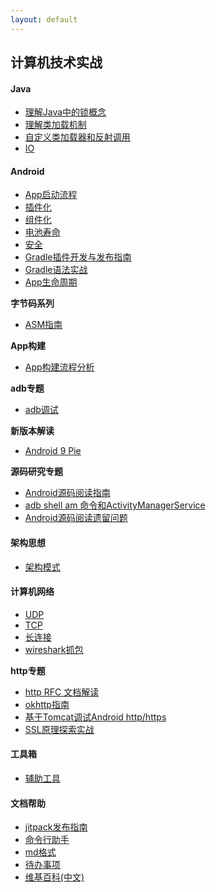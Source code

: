 ```yaml
---
layout: default
---
```


## 计算机技术实战

#### Java

* [理解Java中的锁概念](./java/java_lock.html)
* [理解类加载机制](./java/class_load.html)
* [自定义类加载器和反射调用](./java/reflect.html)
* [IO](./java/io.html)

#### Android

* [App启动流程](./android/app_startup.html)
* [插件化](./android/pluggable.html)
* [组件化](./android/componentization.html)
* [电池寿命](./android/battery_life.html)
* [安全](./android/security.html)
* [Gradle插件开发与发布指南](./android/gradle-plugin.html)
* [Gradle语法实战](./android/gradle-dsl.html)
* [App生命周期](./android/app-lifecycle.html)

**字节码系列**

* [ASM指南](./android/asm.html)

**App构建**

* [App构建流程分析](./android/build-app.html)

**adb专题**

* [adb调试](./android/adb.html)

**新版本解读**

* [Android 9 Pie](./android/android-9-pie.html)

**源码研究专题**

* [Android源码阅读指南](./android/android_source_guide.html)
* [adb shell am 命令和ActivityManagerService](./android/adb_shell_am.html)
* [Android源码阅读遗留问题](./android/android-source-remaining-problems.html)

#### 架构思想

* [架构模式](./develop/architecture.html)

#### 计算机网络

* [UDP](./network/udp.html)
* [TCP](./network/tcp.html)
* [长连接](./network/longconn.html)
* [wireshark抓包](./network/wireshark.html)

**http专题**

* [http RFC 文档解读](./network/http/rfc.html)
* [okhttp指南](./network/http/okhttp-guide.html)
* [基于Tomcat调试Android http/https](./network/http/android-tomcat.html)
* [SSL原理探索实战](./network/http/ssl-tls.html)

#### 工具箱

* [辅助工具](./toolkit/toolkit.html)

#### 文档帮助

* [jitpack发布指南](./help/jitpack.html)
* [命令行助手](./help/quick-cmd.html)
* [md格式](./index_bak.html)
* [待办事项](./help/todo.html)
* [维基百科(中文)](https://zh.wikipedia.org/wiki/Wikipedia:%E9%A6%96%E9%A1%B5)
